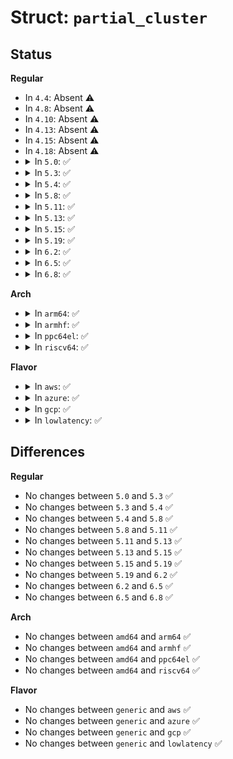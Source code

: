 # Struct: <code>partial_cluster</code>

## Status
<b>Regular</b>
<ul>
<li>
In <code>4.4</code>: Absent ⚠️
</li>
<li>
In <code>4.8</code>: Absent ⚠️
</li>
<li>
In <code>4.10</code>: Absent ⚠️
</li>
<li>
In <code>4.13</code>: Absent ⚠️
</li>
<li>
In <code>4.15</code>: Absent ⚠️
</li>
<li>
In <code>4.18</code>: Absent ⚠️
</li>
<li>
<details>
<summary>In <code>5.0</code>: ✅</summary>

```c
struct partial_cluster {
    ext4_fsblk_t pclu;
    ext4_lblk_t lblk;
    enum (anon) state;
};
```
</details>
</li>
<li>
<details>
<summary>In <code>5.3</code>: ✅</summary>

```c
struct partial_cluster {
    ext4_fsblk_t pclu;
    ext4_lblk_t lblk;
    enum (anon) state;
};
```
</details>
</li>
<li>
<details>
<summary>In <code>5.4</code>: ✅</summary>

```c
struct partial_cluster {
    ext4_fsblk_t pclu;
    ext4_lblk_t lblk;
    enum (anon) state;
};
```
</details>
</li>
<li>
<details>
<summary>In <code>5.8</code>: ✅</summary>

```c
struct partial_cluster {
    ext4_fsblk_t pclu;
    ext4_lblk_t lblk;
    enum (anon) state;
};
```
</details>
</li>
<li>
<details>
<summary>In <code>5.11</code>: ✅</summary>

```c
struct partial_cluster {
    ext4_fsblk_t pclu;
    ext4_lblk_t lblk;
    enum (anon) state;
};
```
</details>
</li>
<li>
<details>
<summary>In <code>5.13</code>: ✅</summary>

```c
struct partial_cluster {
    ext4_fsblk_t pclu;
    ext4_lblk_t lblk;
    enum (anon) state;
};
```
</details>
</li>
<li>
<details>
<summary>In <code>5.15</code>: ✅</summary>

```c
struct partial_cluster {
    ext4_fsblk_t pclu;
    ext4_lblk_t lblk;
    enum (anon) state;
};
```
</details>
</li>
<li>
<details>
<summary>In <code>5.19</code>: ✅</summary>

```c
struct partial_cluster {
    ext4_fsblk_t pclu;
    ext4_lblk_t lblk;
    enum (anon) state;
};
```
</details>
</li>
<li>
<details>
<summary>In <code>6.2</code>: ✅</summary>

```c
struct partial_cluster {
    ext4_fsblk_t pclu;
    ext4_lblk_t lblk;
    enum (anon) state;
};
```
</details>
</li>
<li>
<details>
<summary>In <code>6.5</code>: ✅</summary>

```c
struct partial_cluster {
    ext4_fsblk_t pclu;
    ext4_lblk_t lblk;
    enum (anon) state;
};
```
</details>
</li>
<li>
<details>
<summary>In <code>6.8</code>: ✅</summary>

```c
struct partial_cluster {
    ext4_fsblk_t pclu;
    ext4_lblk_t lblk;
    enum (anon) state;
};
```
</details>
</li>
</ul>
<b>Arch</b>
<ul>
<li>
<details>
<summary>In <code>arm64</code>: ✅</summary>

```c
struct partial_cluster {
    ext4_fsblk_t pclu;
    ext4_lblk_t lblk;
    enum (anon) state;
};
```
</details>
</li>
<li>
<details>
<summary>In <code>armhf</code>: ✅</summary>

```c
struct partial_cluster {
    ext4_fsblk_t pclu;
    ext4_lblk_t lblk;
    enum (anon) state;
};
```
</details>
</li>
<li>
<details>
<summary>In <code>ppc64el</code>: ✅</summary>

```c
struct partial_cluster {
    ext4_fsblk_t pclu;
    ext4_lblk_t lblk;
    enum (anon) state;
};
```
</details>
</li>
<li>
<details>
<summary>In <code>riscv64</code>: ✅</summary>

```c
struct partial_cluster {
    ext4_fsblk_t pclu;
    ext4_lblk_t lblk;
    enum (anon) state;
};
```
</details>
</li>
</ul>
<b>Flavor</b>
<ul>
<li>
<details>
<summary>In <code>aws</code>: ✅</summary>

```c
struct partial_cluster {
    ext4_fsblk_t pclu;
    ext4_lblk_t lblk;
    enum (anon) state;
};
```
</details>
</li>
<li>
<details>
<summary>In <code>azure</code>: ✅</summary>

```c
struct partial_cluster {
    ext4_fsblk_t pclu;
    ext4_lblk_t lblk;
    enum (anon) state;
};
```
</details>
</li>
<li>
<details>
<summary>In <code>gcp</code>: ✅</summary>

```c
struct partial_cluster {
    ext4_fsblk_t pclu;
    ext4_lblk_t lblk;
    enum (anon) state;
};
```
</details>
</li>
<li>
<details>
<summary>In <code>lowlatency</code>: ✅</summary>

```c
struct partial_cluster {
    ext4_fsblk_t pclu;
    ext4_lblk_t lblk;
    enum (anon) state;
};
```
</details>
</li>
</ul>

## Differences
<b>Regular</b>
<ul>
<li>
No changes between <code>5.0</code> and <code>5.3</code> ✅
</li>
<li>
No changes between <code>5.3</code> and <code>5.4</code> ✅
</li>
<li>
No changes between <code>5.4</code> and <code>5.8</code> ✅
</li>
<li>
No changes between <code>5.8</code> and <code>5.11</code> ✅
</li>
<li>
No changes between <code>5.11</code> and <code>5.13</code> ✅
</li>
<li>
No changes between <code>5.13</code> and <code>5.15</code> ✅
</li>
<li>
No changes between <code>5.15</code> and <code>5.19</code> ✅
</li>
<li>
No changes between <code>5.19</code> and <code>6.2</code> ✅
</li>
<li>
No changes between <code>6.2</code> and <code>6.5</code> ✅
</li>
<li>
No changes between <code>6.5</code> and <code>6.8</code> ✅
</li>
</ul>
<b>Arch</b>
<ul>
<li>
No changes between <code>amd64</code> and <code>arm64</code> ✅
</li>
<li>
No changes between <code>amd64</code> and <code>armhf</code> ✅
</li>
<li>
No changes between <code>amd64</code> and <code>ppc64el</code> ✅
</li>
<li>
No changes between <code>amd64</code> and <code>riscv64</code> ✅
</li>
</ul>
<b>Flavor</b>
<ul>
<li>
No changes between <code>generic</code> and <code>aws</code> ✅
</li>
<li>
No changes between <code>generic</code> and <code>azure</code> ✅
</li>
<li>
No changes between <code>generic</code> and <code>gcp</code> ✅
</li>
<li>
No changes between <code>generic</code> and <code>lowlatency</code> ✅
</li>
</ul>
